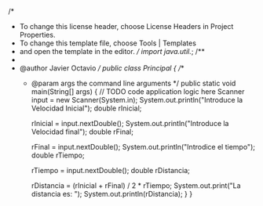 /*
 * To change this license header, choose License Headers in Project Properties.
 * To change this template file, choose Tools | Templates
 * and open the template in the editor.
 */
     import java.util.*;
/**
 *
 * @author Javier Octavio
 */
public class Principal {
    /**
     * @param args the command line arguments
     */
    public static void main(String[] args) {
        // TODO code application logic here
        Scanner input = new Scanner(System.in);
        System.out.println("Introduce la Velocidad Inicial");
        double rInicial;
        
        rInicial = input.nextDouble();
        System.out.println("Introduce la Velocidad final");
        double rFinal;
        
        rFinal = input.nextDouble();
        System.out.println("Introdice el tiempo");
        double rTiempo;
        
        rTiempo = input.nextDouble();
        double rDistancia;
        
        rDistancia = (rInicial + rFinal) / 2 * rTiempo;
        System.out.print("La distancia es: ");
        System.out.println(rDistancia);
    }
}
